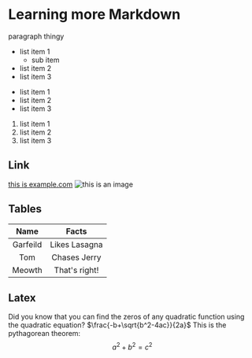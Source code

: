 # Learning more Markdown

paragraph thingy

- list item 1
	- sub item
- list item 2
- list item 3

* list item 1
* list item 2
* list item 3

1. list item 1
2. list item 2
3. list item 3

## Link

[this is example.com](https://www.example.com)
![this is an image](https://media.istockphoto.com/id/1154370446/photo/funny-raccoon-in-green-sunglasses-showing-a-rock-gesture-isolated-on-white-background.jpg?s=612x612&w=0&k=20&c=kkZiaB9Q-GbY5gjf6WWURzEpLzNrpjZp_tn09GB21bI=)

## Tables
|Name     | Facts         |
|:-------:|:-------------:|
|Garfeild | Likes Lasagna |
|Tom      | Chases Jerry  |
|Meowth   | That's right! |

## Latex

Did you know that you can find the zeros of any quadratic function using the quadratic equation? $\frac{-b+\sqrt{b^2-4ac}}{2a}$
This is the pythagorean theorem: $$a^2+b^2=c^2$$



